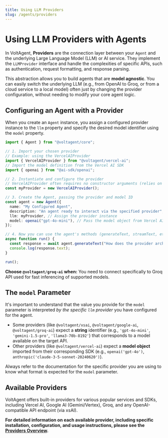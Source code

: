 ```yaml
---
title: Using LLM Providers
slug: /agents/providers
---
```


# Using LLM Providers with Agents

In VoltAgent, **Providers** are the connection layer between your `Agent` and the underlying Large Language Model (LLM) or AI service. They implement the `LLMProvider` interface and handle the complexities of specific APIs, such as authentication, request formatting, and response parsing.

This abstraction allows you to build agents that are **model agnostic**. You can easily switch the underlying LLM (e.g., from OpenAI to Groq, or from a cloud service to a local model) often just by changing the provider configuration, without needing to modify your core agent logic.

## Configuring an Agent with a Provider

When you create an `Agent` instance, you assign a configured provider instance to the `llm` property and specify the desired model identifier using the `model` property.

```typescript
import { Agent } from "@voltagent/core";

// 1. Import your chosen provider
// Example: using the VercelAIProvider
import { VercelAIProvider } from "@voltagent/vercel-ai";
// Import the model definition from the Vercel AI SDK
import { openai } from "@ai-sdk/openai";

// 2. Instantiate and configure the provider
// VercelAIProvider often requires no constructor arguments (relies on env vars)
const myProvider = new VercelAIProvider();

// 3. Create the Agent, passing the provider and model ID
const agent = new Agent({
  name: "My Configured Agent",
  description: "An agent ready to interact via the specified provider",
  llm: myProvider, // Assign the provider instance
  model: openai("gpt-4o-mini"), // Pass the model object from Vercel AI SDK
});

// 4. Now you can use the agent's methods (generateText, streamText, etc.)
async function run() {
  const response = await agent.generateText("How does the provider architecture help?");
  console.log(response.text);
}

run();
```

**Choose `@voltagent/groq-ai` when:** You need to connect specifically to Groq API used for fast inferencing of supported models.

## The `model` Parameter

It's important to understand that the value you provide for the `model` parameter is interpreted _by the specific `llm` provider_ you have configured for the agent.

- Some providers (like `@voltagent/xsai`, `@voltagent/google-ai`, `@voltagent/groq-ai`) expect a **string** identifier (e.g., `'gpt-4o-mini'`, `'gemini-1.5-pro'`, `'llama3-70b-8192'`) that corresponds to a model available on the target API.
- Other providers (like `@voltagent/vercel-ai`) expect a **model object** imported from their corresponding SDK (e.g., `openai('gpt-4o')`, `anthropic('claude-3-5-sonnet-20240620')`).

Always refer to the documentation for the specific provider you are using to know what format is expected for the `model` parameter.

## Available Providers

VoltAgent offers built-in providers for various popular services and SDKs, including Vercel AI, Google AI (Gemini/Vertex), Groq, and any OpenAI-compatible API endpoint (via xsAI).

**For detailed information on each available provider, including specific installation, configuration, and usage instructions, please see the [Providers Overview](../providers/overview.md).**
